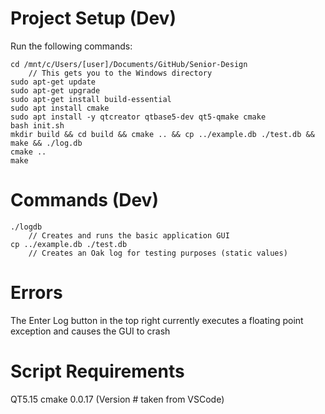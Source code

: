 # Project Setup (Dev)

Run the following commands:
```
cd /mnt/c/Users/[user]/Documents/GitHub/Senior-Design
    // This gets you to the Windows directory 
sudo apt-get update
sudo apt-get upgrade
sudo apt-get install build-essential
sudo apt install cmake
sudo apt install -y qtcreator qtbase5-dev qt5-qmake cmake
bash init.sh
mkdir build && cd build && cmake .. && cp ../example.db ./test.db && make && ./log.db
cmake ..
make
```

# Commands (Dev)

```
./logdb
    // Creates and runs the basic application GUI
cp ../example.db ./test.db
    // Creates an Oak log for testing purposes (static values)
```

# Errors

The Enter Log button in the top right currently executes a floating point exception and causes the GUI to crash

# Script Requirements

QT5.15
cmake 0.0.17 (Version # taken from VSCode)
